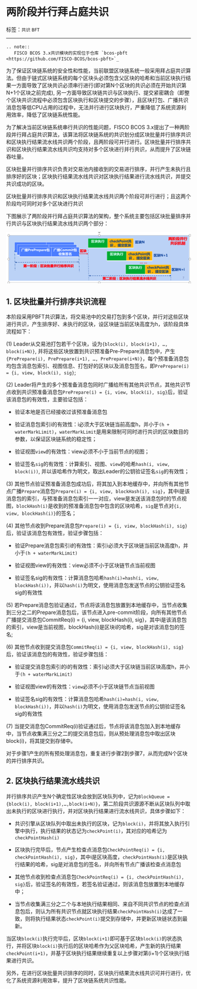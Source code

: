 # 两阶段并行拜占庭共识

标签：``共识`` ``BFT``

----------

```eval_rst
.. note::
   FISCO BCOS 3.x共识模块的实现位于仓库 `bcos-pbft <https://github.com/FISCO-BCOS/bcos-pbft>`_
```

为了保证区块链系统的安全性和性能，当前联盟区块链系统一般采用拜占庭共识算法。但由于链式区块链系统的每个区块头必须包含父区块的哈希和当前区块执行结果一方面导致了区块共识必须串行进行(即对第N个区块的共识必须在开始共识第N+1个区块之前完成), 另一方面导致区块链共识与区块执行、提交紧密耦合（即整个区块共识流程中必须包含区块执行和区块提交的步骤），且区块打包、广播共识消息包等低CPU占用的过程中，无法并行进行区块执行，严重降低了系统资源利用效率，降低了区块链系统性能。

为了解决当前区块链系统串行共识的性能问题，FISCO BCOS 3.x提出了一种两阶段并行拜占庭共识算法，该算法将区块链系统的共识划分成区块批量并行排序共识和区块执行结果流水线共识两个阶段，且两阶段可并行进行。区块批量并行排序共识和区块执行结果流水线共识均支持对多个区块进行并行共识，从而提升了区块链吞吐量。

区块批量并行排序共识负责对交易池内接收到的交易进行排序，并行产生未执行且排序好的区块；区块执行结果流水线共识对区块执行结果进行流水线共识，并提交共识成功的区块。

区块批量并行排序共识和区块执行结果流水线共识两个阶段可并行进行；且这两个阶段均可同时对多个区块进行共识


下图展示了两阶段并行拜占庭共识算法的架构，整个系统主要包括区块批量排序并行共识与区块执行结果流水线共识两个部分：

![](../../images/design/consensus_design.png)

## 1. 区块批量并行排序共识流程

本阶段采用PBFT共识算法，将交易池中的交易打包到多个区块，并行对这些区块进行共识，产生排序好、未执行的区块，设区块链当前区块高度为h，该阶段具体流程如下：

(1) Leader从交易池打包若干个区块，设为`{block(i), block(i+1), …, block(i+N)}`, 并将这些区块放置到共识预准备Pre-Prepare消息包中，产生`{PrePrepare(i), PrePrepare(i+1), …, PrePrepare(i+N)}`，每个预准备消息包均包含消息包索引、视图信息、打包好的区块以及消息包签名，即`PrePrepare(i) = {i, view, block(i), sig}`;

(2) Leader将产生的多个预准备消息包同时广播给所有其他共识节点，其他共识节点收到共识预准备消息包`PrePrepare(i) = {i, view, block(i), sig}`后，验证该消息包的有效性，主要验证包括：

- 验证本地是否已经接收过该预准备消息包

- 验证消息包索引i的有效性：i必须大于区块链当前高度h，并小于`(h + waterMarkLimit)`，`waterMarkLimit`是用来限制可同时进行共识的区块数目的参数，以保证区块链系统的稳定性；

- 验证视图`view`的有效性：view必须不小于当前节点的视图；

- 验证签名`sig`的有效性：计算索引、视图、`view`的哈希`hash(i, view, block(i))`, 并以该哈希作为明文，取出Leader的公钥验证签名`sig`的有效性；

(3) 其他节点验证预准备消息包成功后，将其加入到本地缓存中，并向所有其他节点广播`Prepare`消息包`Prepare(i) = {i, view, blockHash(i), sig}`，其中i是该消息包的索引，与预准备消息包索引一一对应，view是发送该消息包时的节点视图，`blockHash(i)`是收到的预准备消息包中包含的区块哈希，`sig`是节点对`{i, view, blockHash(i)}`的签名；

(4) 其他节点收到Prepare消息包`Prepare(i) = {i, view, blockHash(i), sig}`后，验证该消息包有效性，验证步骤包括：
- 验证Prepare消息包索引i的有效性：索引i必须大于区块链当前区块高度h，并小于`(h + waterMarkLimit)`

- 验证视图view的有效性：view必须不小于区块链节点当前视图

- 验证签名sig的有效性：计算消息包哈希`hash(i)=hash(i, view, blockHash(i))`，并以`hash(i)`为明文，使用消息包发送节点的公钥验证签名sig的有效性

(5) 若Prepare消息包验证通过，节点将该消息包放置到本地缓存中，当节点收集到三分之二的Prepare消息包后，该节点进入pre-commit阶段，向所有其他节点广播提交消息包CommitReq(i) = {i, view, blockHash(i), sig}，其中i是该消息包的索引，view是当前视图，blockHash(i)是区块i的哈希，sig是对该消息包的签名;

(6) 其他节点收到提交消息包`CommitReq(i) = {i, view, blockHash(i), sig}`后，验证该消息包的有效性，验证步骤包括：
- 验证提交消息包索引的i的有效性：索引i必须大于区块链当前区块高度h，并小于`(h + waterMarkLimit)`

- 验证视图view的有效性：`view`必须不小于区块链节点当前视图

- 验证签名sig的有效性：计算消息包哈希`hash(i)=hash(i, view, blockHash(i))`，并以`hash(i)`为明文，使用消息包发送节点的公钥验证签名sig的有效性

(7) 当提交消息包CommitReq(i)验证通过后，节点将该消息包加入到本地缓存中，当节点收集满三分之二的提交消息包后，则从预处理消息包中取出区块block(i)，将其提交到存储中。

对于步骤1产生的所有预处理消息包，重复进行步骤2到步骤7，从而完成N个区块的并行排序共识。

## 2. 区块执行结果流水线共识

并行排序共识产生N个确定性区块会放到区块队列中，记为`BlockQueue = {block(i), block(i+1),…,block(i+N)}`，第二阶段共识源源不断从区块队列中取出未执行的区块进行执行，并对区块执行结果进行流水线共识，具体步骤如下：

- 共识引擎从区块队列中取出未执行的区块，记为`block(i)`，并将其放入执行引擎中执行，执行结果的状态记为`checkPoint(i)`，其对应的哈希记为`checkPointHash(i)`

- 区块执行完毕后，节点产生检查点消息包`CheckPointReq(i) = {i, checkPointHash(i), sig}`，其中i是区块高度，`checkPointHash(i)`是区块执行结果的哈希，sig是对消息包的签名，并向所有节点广播该检查点消息包

- 其他节点收到检查点消息包`CheckPointReq(i) = {i, checkPointHash(i), sig}`后，验证签名的有效性，若签名验证通过，则该消息包放置到本地缓存中；

- 当节点收集满三分之二个与本地执行结果相同、来自不同共识节点的检查点消息包后，则认为所有共识节点就区块执行结果`checkPointHash(i)`达成了一致，则将执行结果状态`checkPoint(i)`提交到存储中，并更新区块链状态到最新。

当区块`block(i)`执行完毕后，区块`block(i+1)`即可基于区块`block(i)`的状态执行，并将区块`block(i)`执行后的区块哈希作为父区块哈希，产生新的执行结果`checkPoint(i+1)`，并基于区块执行结果继续重复以上步骤对第(i+1)个区块执行结果进行共识。

另外，在进行区块批量共识排序的同时，区块执行结果流水线共识可并行进行，优化了系统资源利用效率，提升了区块链系统共识性能。

